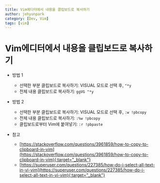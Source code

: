 ```yaml
---
title: Vim에디터에서 내용을 클립보드로 복사하기
author: jehyunpark
category: [Dev, Vim]
tags: [vim]
---
```


# Vim에디터에서 내용을 클립보드로 복사하기

- 방법 1
	- 선택한 부분 클립보드로 복사하기: VISUAL 모드로 선택 후, ```"*y```
	- 전체 내용 클립보드로 복사하기: ```ggVG "*y```
- 방법 2
	- 선택한 부분 클립보드로 복사하기: VISUAL 모드로 선택 후, ```:w !pbcopy```
	- 전체 내용 클립보드로 복사하기: ```:%w !pbcopy```
	- 클립보드로부터 Vim에 붙여넣기: ```:r !pbpaste```

- 참고
	- [https://stackoverflow.com/questions/3961859/how-to-copy-to-clipboard-in-vim](https://stackoverflow.com/questions/3961859/how-to-copy-to-clipboard-in-vim){:target="_blank"}
	- [https://superuser.com/questions/227385/how-do-i-select-all-text-in-vi-vim](https://superuser.com/questions/227385/how-do-i-select-all-text-in-vi-vim){:target="_blank"}
